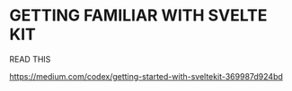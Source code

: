 # GETTING FAMILIAR WITH SVELTE KIT

READ THIS

<https://medium.com/codex/getting-started-with-sveltekit-369987d924bd>



